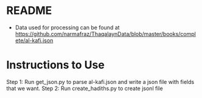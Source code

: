 
# README
- Data used for processing can be found at https://github.com/narmafraz/ThaqalaynData/blob/master/books/complete/al-kafi.json

# Instructions to Use
Step 1: Run get_json.py to parse al-kafi.json and write a json file with fields that we want.
Step 2: Run create_hadiths.py to create jsonl file

